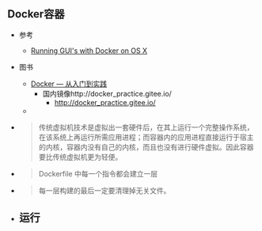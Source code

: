 ## Docker容器
- 参考
    - [Running GUI's with Docker on OS X](https://www.youtube.com/watch?v=PKyj8sbZNYw)

- 图书
    - [Docker — 从入门到实践](https://www.gitbook.com/book/yeasy/docker_practice/details)
        - 国内镜像http://docker_practice.gitee.io/
            - http://docker_practice.gitee.io/
    - 

- >传统虚拟机技术是虚拟出一套硬件后，在其上运行一个完整操作系统，在该系统上再运行所需应用进程；而容器内的应用进程直接运行于宿主的内核，容器内没有自己的内核，而且也没有进行硬件虚拟。因此容器要比传统虚拟机更为轻便。
- >Dockerfile 中每一个指令都会建立一层
- >每一层构建的最后一定要清理掉无关文件。


- 运行
    - 